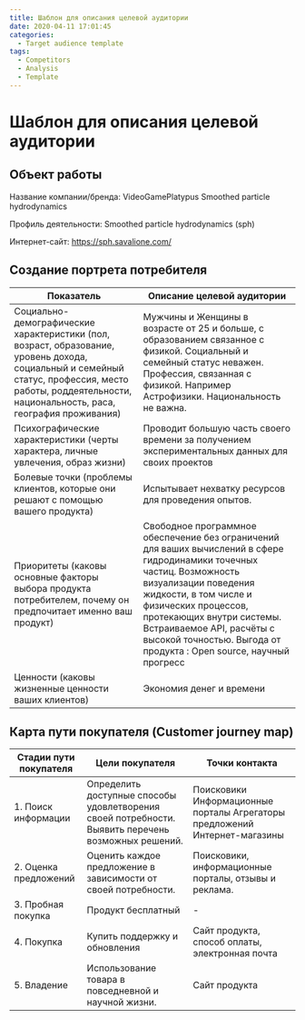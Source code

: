 ```yaml
---
title: Шаблон для описания целевой аудитории
date: 2020-04-11 17:01:45
categories:
  - Target audience template
tags:
  - Competitors
  - Analysis
  - Template
---
```


# Шаблон для описания целевой аудитории
## Объект работы
Название компании/бренда: VideoGamePlatypus Smoothed particle hydrodynamics

Профиль деятельности: Smoothed particle hydrodynamics (sph)

Интернет-сайт: https://sph.savalione.com/

## Создание портрета потребителя
|Показатель|Описание целевой аудитории|
|---|---|
|Социально-демографические характеристики (пол, возраст, образование, уровень дохода, социальный и семейный статус, профессия, место работы, роддеятельности, национальность, раса, география проживания)|Мужчины и Женщины в возрасте от 25 и больше, с образованием связанное с физикой. Социальный и семейный статус неважен. Профессия, связанная с физикой. Например Астрофизики. Национальность не важна.|
|Психографические характеристики (черты характера, личные увлечения, образ жизни)|Проводит большую часть своего времени за получением экспериментальных данных для своих проектов|
|Болевые точки (проблемы клиентов, которые они решают с помощью вашего продукта)|Испытывает нехватку ресурсов для проведения опытов.|
|Приоритеты (каковы основные факторы выбора продукта потребителем, почему он предпочитает именно ваш продукт)| Свободное программное обеспечение без ограничений для ваших вычислений в сфере гидродинамики точечных частиц. Возможность визуализации поведения жидкости, в том числе и физических процессов, протекающих внутри системы. Встраиваемое API, расчёты с высокой точностью. Выгода от продукта : Open source, научный прогресс|
|Ценности (каковы жизненные ценности ваших клиентов)|Экономия денег и времени|

## Карта пути покупателя (Customer journey map)
|Стадии пути покупателя|Цели покупателя|Точки контакта
|---|---|---|
|1. Поиск информации|Определить доступные способы удовлетворения своей потребности. Выявить перечень возможных решений.|Поисковики Информационные порталы Агрегаторы предложений Интернет-магазины|
|2. Оценка предложений|Оценить каждое предложение в зависимости от своей потребности.|Поисковики, информационные порталы, отзывы и реклама.|
|3. Пробная покупка|Продукт бесплатный|-|
|4. Покупка|Купить поддержку и обновления|Сайт продукта, способ оплаты, электронная почта
|5. Владение|Использование товара в повседневной и научной жизни.|Сайт продукта|